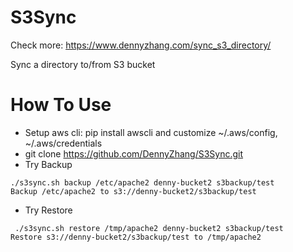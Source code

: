 # S3Sync
Check more: https://www.dennyzhang.com/sync_s3_directory/

Sync a directory to/from S3 bucket

How To Use
==============
- Setup aws cli: pip install awscli and customize  ~/.aws/config, ~/.aws/credentials
- git clone https://github.com/DennyZhang/S3Sync.git
- Try Backup
```
./s3sync.sh backup /etc/apache2 denny-bucket2 s3backup/test
Backup /etc/apache2 to s3://denny-bucket2/s3backup/test
```
- Try Restore
```
 ./s3sync.sh restore /tmp/apache2 denny-bucket2 s3backup/test
Restore s3://denny-bucket2/s3backup/test to /tmp/apache2
```